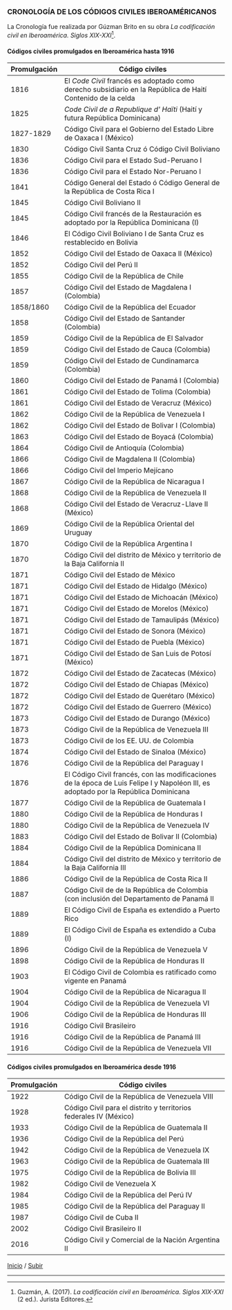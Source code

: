 ### CRONOLOGÍA DE LOS CÓDIGOS CIVILES IBEROAMÉRICANOS

La Cronología fue realizada por Gúzman Brito en su obra *La codificación civil en Iberoamérica. Siglos XIX-XXI*[^1].

#### Códigos civiles promulgados en Iberoamérica hasta 1916

| Promulgación | Código civiles |
| ------------- | ------------- |
| 1816 | El *Code Civil* francés es adoptado como derecho subsidiario en la República de Haití  Contenido de la celda |
| 1825  | *Code Civil de a Republique d' Haïti* (Haití y futura República Dominicana) |
| 1827-1829 | Código Civil para el Gobierno del Estado Libre de Oaxaca I (México) |
| 1830 | Código Civil Santa Cruz ó Código Civil Boliviano |
| 1836 | Código Civil para el Estado Sud-Peruano I |
| 1836 | Código Civil para el Estado Nor-Peruano I |
| 1841 | Código General del Estado ó Código General de la República de Costa Rica I |
| 1845 | Código Civil Boliviano II |
| 1845 | Código Civil francés de la Restauración es adoptado por la República Dominicana (I) |
| 1846 | El Código Civil Boliviano I de Santa Cruz es restablecido en Bolivia |
| 1852 | Código Civil del Estado de Oaxaca II (México) |
| 1852 | Código Civil del Perú II |
| 1855 | Código Civil de la República de Chile |
| 1857 | Código Civil del Estado de Magdalena I (Colombia) |
| 1858/1860 | Código Civil de la República del Ecuador |
| 1858 | Código Civil del Estado de Santander (Colombia) |
| 1859 | Código Civil de la República de El Salvador |
| 1859 | Código Civil del Estado de Cauca (Colombia) |
| 1859 | Código Civil del Estado de Cundinamarca (Colombia) |
| 1860 | Código Civil del Estado de Panamá I (Colombia) |
| 1861 | Código Civil del Estado de Tolima (Colombia) |
| 1861 | Código Civil del Estado de Veracruz (México) |
| 1862 | Código Civil de la República de Venezuela I |
| 1862 | Código Civil del Estado de Bolivar I (Colombia) |
| 1863 | Código Civil del Estado de Boyacá (Colombia) |
| 1864 | Código Civil de Antioquía (Colombia) |
| 1866 | Código Civil de Magdalena II (Colombia) |
| 1866 | Código Civil del Imperio Mejícano |
| 1867 | Código Civil de la República de Nicaragua I |
| 1868 | Código Civil de la República de Venezuela II |
| 1868 | Código Civil del Estado de Veracruz-Llave II (México) |
| 1869 | Código Civil de la República Oriental del Uruguay |
| 1870 | Código Civil de la República Argentina I|
| 1870 | Código Civil del distrito de México y territorio de la Baja California II |
| 1871 | Código Civil del Estado de México |
| 1871 | Código Civil del Estado de Hidalgo (México) |
| 1871 | Código Civil del Estado de Michoacán (México) |
| 1871 | Código Civil del Estado de Morelos (México) |
| 1871 | Código Civil del Estado de Tamaulipás (México)  |
| 1871 | Código Civil del Estado de Sonora (México) |
| 1871 | Código Civil del Estado de Puebla (México) |
| 1871 | Código Civil del Estado de San Luis de Potosí (México) |
| 1872 | Código Civil del Estado de Zacatecas (México) |
| 1872 | Código Civil del Estado de Chiapas (México) |
| 1872 | Código Civil del Estado de Querétaro (México) |
| 1872 | Código Civil del Estado de Guerrero (México) |
| 1873 | Código Civil del Estado de Durango (México) |
| 1873 | Código Civil de la República de Venezuela III |
| 1873 | Código Civil de los EE. UU. de Colombia |
| 1874 | Código Civil del Estado de Sinaloa (México) |
| 1876 | Código Civil de la República del Paraguay I |
| 1876 | El Código Civil francés, con las modificaciones de la época de Luis Felipe I y Napoléon III, es adoptado por la República Dominicana |
| 1877 | Código Civil de la República de Guatemala I |
| 1880 | Código Civil de la República de Honduras I |
| 1880 | Código Civil de la República de Venezuela IV |
| 1883 | Código Civil del Estado de Bolivar II (Colombia) |
| 1884 | Código Civil de la República Dominicana II |
| 1884 | Código Civil del distrito de México y territorio de la Baja California III |
| 1886 | Código Civil de la República de Costa Rica II |
| 1887 | Código Civil de de la República de Colombia (con inclusión del Departamento de Panamá II |
| 1889 | El Código Civil de España es extendido a Puerto Rico |
| 1889 | El Código Civil de España es extendido a Cuba (I) |
| 1896 | Código Civil de la República de Venezuela V |
| 1898 | Código Civil de la República de Honduras II |
| 1903 | El Código Civil de Colombia es ratificado como vigente en Panamá |
| 1904 | Código Civil de la República de Nicaragua II |
| 1904 | Código Civil de la República de Venezuela VI |
| 1906 | Código Civil de la República de Honduras III |
| 1916 | Código Civil Brasileiro |
| 1916 | Código Civil de la República de Panamá III |
| 1916 | Código Civil de la República de Venezuela VII |

#### Códigos civiles promulgados en Iberoamérica desde 1916

| Promulgación | Código civiles |
| ------------- | ------------- |
| 1922 | Código Civil de la República de Venezuela VIII |
| 1928 | Código Civil para el distrito y territorios federales IV (México) |
| 1933 | Código Civil de la República de Guatemala II |
| 1936 | Código Civil de la República del Perú |
| 1942 | Código Civil de la República de Venezuela IX |
| 1963 | Código Civil de la República de Guatemala III |
| 1975 | Código Civil de la República de Bolivia III |
| 1982 | Código Civil de Venezuela X |
| 1984 | Código Civil de la República del Perú IV |
| 1985 | Código Civil de la República del Paraguay II |
| 1987 | Código Civil de Cuba II |
| 2002 | Código Civil Brasileiro II |
| 2016 | Código Civil y Comercial de la Nación Argentina II |

[Inicio](index.md) / [Subir](#top)

--- 

[^1]: Guzmán, A. (2017). *La codificación civil en Iberoamérica. Siglos XIX-XXI* (2 ed.). Jurista Editores. 
